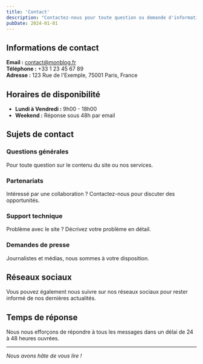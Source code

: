 ```yaml
---
title: 'Contact'
description: "Contactez-nous pour toute question ou demande d'information"
pubDate: 2024-01-01
---
```


## Informations de contact

**Email :** contact@monblog.fr  
**Téléphone :** +33 1 23 45 67 89  
**Adresse :** 123 Rue de l'Exemple, 75001 Paris, France

## Horaires de disponibilité

- **Lundi à Vendredi :** 9h00 - 18h00
- **Weekend :** Réponse sous 48h par email

## Sujets de contact

### Questions générales

Pour toute question sur le contenu du site ou nos services.

### Partenariats

Intéressé par une collaboration ? Contactez-nous pour discuter des opportunités.

### Support technique

Problème avec le site ? Décrivez votre problème en détail.

### Demandes de presse

Journalistes et médias, nous sommes à votre disposition.

## Réseaux sociaux

Vous pouvez également nous suivre sur nos réseaux sociaux pour rester informé de nos dernières actualités.

## Temps de réponse

Nous nous efforçons de répondre à tous les messages dans un délai de 24 à 48 heures ouvrées.

---

_Nous avons hâte de vous lire !_
